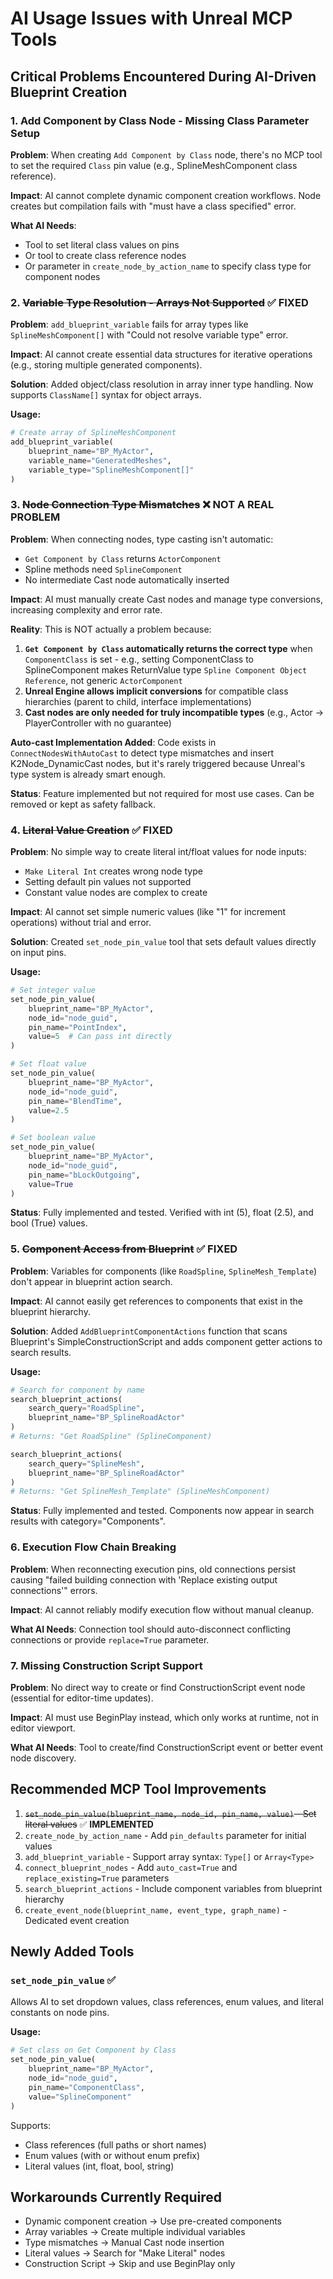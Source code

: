 # AI Usage Issues with Unreal MCP Tools

## Critical Problems Encountered During AI-Driven Blueprint Creation

### 1. **Add Component by Class Node - Missing Class Parameter Setup**
**Problem**: When creating `Add Component by Class` node, there's no MCP tool to set the required `Class` pin value (e.g., SplineMeshComponent class reference).

**Impact**: AI cannot complete dynamic component creation workflows. Node creates but compilation fails with "must have a class specified" error.

**What AI Needs**: 
- Tool to set literal class values on pins
- Or tool to create class reference nodes
- Or parameter in `create_node_by_action_name` to specify class type for component nodes

### 2. ~~**Variable Type Resolution - Arrays Not Supported**~~ ✅ **FIXED**
**Problem**: `add_blueprint_variable` fails for array types like `SplineMeshComponent[]` with "Could not resolve variable type" error.

**Impact**: AI cannot create essential data structures for iterative operations (e.g., storing multiple generated components).

**Solution**: Added object/class resolution in array inner type handling. Now supports `ClassName[]` syntax for object arrays.

**Usage:**
```python
# Create array of SplineMeshComponent
add_blueprint_variable(
    blueprint_name="BP_MyActor",
    variable_name="GeneratedMeshes",
    variable_type="SplineMeshComponent[]"
)
```

### 3. ~~**Node Connection Type Mismatches**~~ ❌ **NOT A REAL PROBLEM**
**Problem**: When connecting nodes, type casting isn't automatic:
- `Get Component by Class` returns `ActorComponent`
- Spline methods need `SplineComponent`
- No intermediate Cast node automatically inserted

**Impact**: AI must manually create Cast nodes and manage type conversions, increasing complexity and error rate.

**Reality**: This is NOT actually a problem because:
1. **`Get Component by Class` automatically returns the correct type** when `ComponentClass` is set - e.g., setting ComponentClass to SplineComponent makes ReturnValue type `Spline Component Object Reference`, not generic `ActorComponent`
2. **Unreal Engine allows implicit conversions** for compatible class hierarchies (parent to child, interface implementations)
3. **Cast nodes are only needed for truly incompatible types** (e.g., Actor -> PlayerController with no guarantee)

**Auto-cast Implementation Added**: Code exists in `ConnectNodesWithAutoCast` to detect type mismatches and insert K2Node_DynamicCast nodes, but it's rarely triggered because Unreal's type system is already smart enough.

**Status**: Feature implemented but not required for most use cases. Can be removed or kept as safety fallback.

### 4. ~~**Literal Value Creation**~~ ✅ **FIXED**
**Problem**: No simple way to create literal int/float values for node inputs:
- `Make Literal Int` creates wrong node type
- Setting default pin values not supported
- Constant value nodes are complex to create

**Impact**: AI cannot set simple numeric values (like "1" for increment operations) without trial and error.

**Solution**: Created `set_node_pin_value` tool that sets default values directly on input pins.

**Usage:**
```python
# Set integer value
set_node_pin_value(
    blueprint_name="BP_MyActor",
    node_id="node_guid",
    pin_name="PointIndex",
    value=5  # Can pass int directly
)

# Set float value
set_node_pin_value(
    blueprint_name="BP_MyActor",
    node_id="node_guid",
    pin_name="BlendTime",
    value=2.5
)

# Set boolean value
set_node_pin_value(
    blueprint_name="BP_MyActor",
    node_id="node_guid",
    pin_name="bLockOutgoing",
    value=True
)
```

**Status**: Fully implemented and tested. Verified with int (5), float (2.5), and bool (True) values.

### 5. ~~**Component Access from Blueprint**~~ ✅ **FIXED**
**Problem**: Variables for components (like `RoadSpline`, `SplineMesh_Template`) don't appear in blueprint action search.

**Impact**: AI cannot easily get references to components that exist in the blueprint hierarchy.

**Solution**: Added `AddBlueprintComponentActions` function that scans Blueprint's SimpleConstructionScript and adds component getter actions to search results.

**Usage:**
```python
# Search for component by name
search_blueprint_actions(
    search_query="RoadSpline",
    blueprint_name="BP_SplineRoadActor"
)
# Returns: "Get RoadSpline" (SplineComponent)

search_blueprint_actions(
    search_query="SplineMesh",
    blueprint_name="BP_SplineRoadActor"
)
# Returns: "Get SplineMesh_Template" (SplineMeshComponent)
```

**Status**: Fully implemented and tested. Components now appear in search results with category="Components".

### 6. **Execution Flow Chain Breaking**
**Problem**: When reconnecting execution pins, old connections persist causing "failed building connection with 'Replace existing output connections'" errors.

**Impact**: AI cannot reliably modify execution flow without manual cleanup.

**What AI Needs**: Connection tool should auto-disconnect conflicting connections or provide `replace=True` parameter.

### 7. **Missing Construction Script Support**
**Problem**: No direct way to create or find ConstructionScript event node (essential for editor-time updates).

**Impact**: AI must use BeginPlay instead, which only works at runtime, not in editor viewport.

**What AI Needs**: Tool to create/find ConstructionScript event or better event node discovery.

## Recommended MCP Tool Improvements

1. ~~`set_node_pin_value(blueprint_name, node_id, pin_name, value)` - Set literal values~~ ✅ **IMPLEMENTED**
2. `create_node_by_action_name` - Add `pin_defaults` parameter for initial values
3. `add_blueprint_variable` - Support array syntax: `Type[]` or `Array<Type>`
4. `connect_blueprint_nodes` - Add `auto_cast=True` and `replace_existing=True` parameters
5. `search_blueprint_actions` - Include component variables from blueprint hierarchy
6. `create_event_node(blueprint_name, event_type, graph_name)` - Dedicated event creation

## Newly Added Tools

### `set_node_pin_value` ✅
Allows AI to set dropdown values, class references, enum values, and literal constants on node pins.

**Usage:**
```python
# Set class on Get Component by Class
set_node_pin_value(
    blueprint_name="BP_MyActor",
    node_id="node_guid",
    pin_name="ComponentClass", 
    value="SplineComponent"
)
```

Supports:
- Class references (full paths or short names)
- Enum values (with or without enum prefix)
- Literal values (int, float, bool, string)

## Workarounds Currently Required

- Dynamic component creation → Use pre-created components
- Array variables → Create multiple individual variables
- Type mismatches → Manual Cast node insertion
- Literal values → Search for "Make Literal" nodes
- Construction Script → Skip and use BeginPlay only
